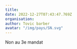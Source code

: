 ```yaml
---
title: 
date: 2022-12-27T07:43:47.769Z
organisation: 
author: Tovic barber
avatar: "/img/pays/SN.svg"
---
```


Non au 3e mandat 